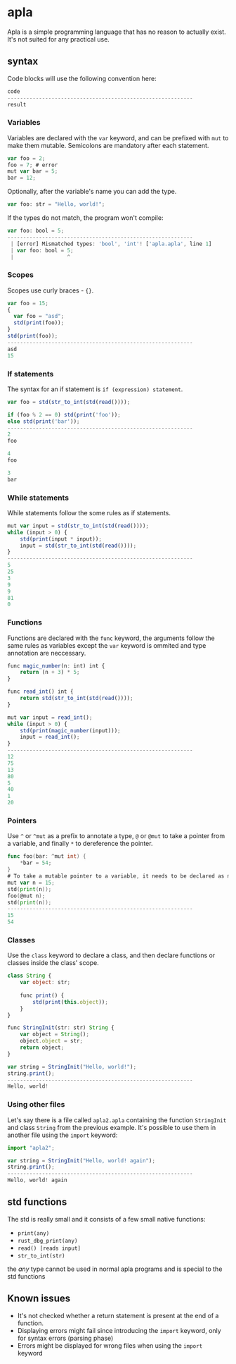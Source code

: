 # apla
Apla is a simple programming language that has no reason to actually exist. It's not suited for any practical use.
## syntax
Code blocks will use the following convention here:
```js
code
-----------------------------------------------------------
result
```
### Variables
Variables are declared with the `var` keyword, and can be prefixed with `mut` to make them mutable. Semicolons are mandatory after each statement.
```js
var foo = 2; 
foo = 7; # error
mut var bar = 5;
bar = 12;
```
Optionally, after the variable's name you can add the type.
```js
var foo: str = "Hello, world!";
```
If the types do not match, the program won't compile:
```js
var foo: bool = 5;
-----------------------------------------------------------
 | [error] Mismatched types: 'bool', 'int'! ['apla.apla', line 1]
 | var foo: bool = 5;
 |                 ^
```
### Scopes
Scopes use curly braces - `{}`.
```js
var foo = 15;
{
  var foo = "asd";
  std(print(foo));
}
std(print(foo));
-----------------------------------------------------------
asd
15
```
### If statements
The syntax for an if statement is `if (expression) statement`.
```js
var foo = std(str_to_int(std(read())));

if (foo % 2 == 0) std(print('foo'));
else std(print('bar'));
-----------------------------------------------------------
2
foo

4
foo

3
bar
```
### While statements
While statements follow the some rules as if statements.
```js
mut var input = std(str_to_int(std(read())));
while (input > 0) {
	std(print(input * input));
	input = std(str_to_int(std(read())));
}
-----------------------------------------------------------
5
25
3
9
9
81
0
```
### Functions
Functions are declared with the `func` keyword, the arguments follow the same rules as variables except the `var` keyword is ommited and type annotation are neccessary.
```js
func magic_number(n: int) int {
	return (n + 3) * 5;
}

func read_int() int {
	return std(str_to_int(std(read())));
}

mut var input = read_int();
while (input > 0) {
	std(print(magic_number(input)));
	input = read_int();
}
-----------------------------------------------------------
12
75
13
80
5
40
1
20
```
### Pointers
Use `^` or `^mut` as a prefix to annotate a type, `@` or `@mut` to take a pointer from a variable, and finally `*` to dereference the pointer.
```go
func foo(bar: ^mut int) {
	*bar = 54;
}
# To take a mutable pointer to a variable, it needs to be declared as mutable.
mut var n = 15; 
std(print(n));
foo(@mut n);
std(print(n));
-----------------------------------------------------------
15
54
```
### Classes
Use the `class` keyword to declare a class, and then declare functions or classes inside the class' scope.
```js
class String {
	var object: str;
	
	func print() {
		std(print(this.object));
	}
}

func StringInit(str: str) String {
	var object = String();
	object.object = str;
	return object;
}

var string = StringInit("Hello, world!");
string.print();
-----------------------------------------------------------
Hello, world!
```
### Using other files
Let's say there is a file called `apla2.apla` containing the function `StringInit` and class `String` from the previous example. It's possible to use them in another file using the `import` keyword:

```js
import "apla2";

var string = StringInit("Hello, world! again");
string.print();
-----------------------------------------------------------
Hello, world! again
```
## std functions
The std is really small and it consists of a few small native functions:
* `print(any)`
* `rust_dbg_print(any)`
* `read() [reads input]`
* `str_to_int(str)`

the *any* type cannot be used in normal apla programs and is special to the std functions
## Known issues
* It's not checked whether a return statement is present at the end of a function.
* Displaying errors might fail since introducing the `import` keyword, only for syntax errors (parsing phase)
* Errors might be displayed for wrong files when using the `import` keyword
